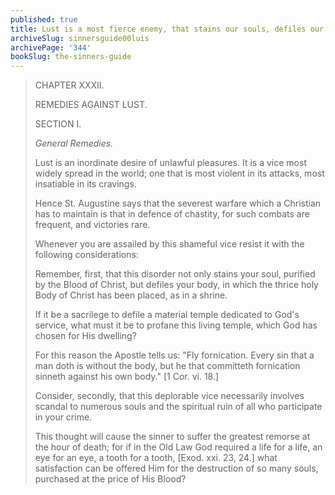 ```yaml
---
published: true
title: Lust is a most fierce enemy, that stains our souls, defiles our bodies, and ruins our neighbor
archiveSlug: sinnersguide00luis
archivePage: '344'
bookSlug: the-sinners-guide
---
```


> CHAPTER XXXII.
>
> REMEDIES AGAINST LUST.
>
> SECTION I.
>
> *General Remedies.*
>
> Lust is an inordinate desire of unlawful pleasures. It is a vice most widely spread in the world; one that is most violent in its attacks, most insatiable in its cravings.
>
> Hence St. Augustine says that the severest warfare which a Christian has to maintain is that in defence of chastity, for such combats are frequent, and victories rare.
>
> Whenever you are assailed by this shameful vice resist it with the following considerations:
>
> Remember, first, that this disorder not only stains your soul, purified by the Blood of Christ, but defiles your body, in which the thrice holy Body of Christ has been placed, as in a shrine.
>
> If it be a sacrilege to defile a material temple dedicated to God's service, what must it be to profane this living temple, which God has chosen for His dwelling?
>
> For this reason the Apostle tells us: "Fly fornication. Every sin that a man doth is without the body, but he that committeth fornication sinneth against his own body." [1 Cor. vi. 18.]
>
> Consider, secondly, that this deplorable vice necessarily involves scandal to numerous souls and the spiritual ruin of all who participate in your crime.
>
> This thought will cause the sinner to suffer the greatest remorse at the hour of death; for if in the Old Law God required a life for a life, an eye for an eye, a tooth for a tooth, [Exod. xxi. 23, 24.] what satisfaction can be offered Him for the destruction of so many souls, purchased at the price of His Blood?

